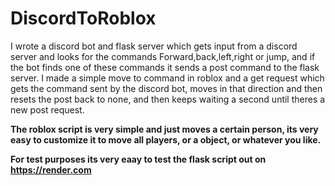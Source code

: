 # DiscordToRoblox
I wrote a discord bot and flask server which gets input from a discord server and looks for the commands Forward,back,left,right or jump, and if the bot finds one of these commands it sends a post command to the flask server. I made a simple move to command in roblox and a get request which gets the command sent by the discord bot, moves in that direction and then resets the post back to none, and then keeps waiting a second until theres a new post request.

**The roblox script is very simple and just moves a certain person, its very easy to customize it to move all players, or a object, or whatever you like.**

**For test purposes its very eaay to test the flask script out on https://render.com**
